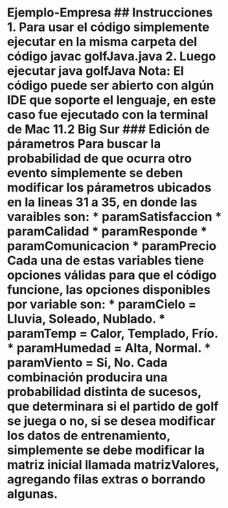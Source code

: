 # Ejemplo-Empresa  ## Instrucciones   1. Para usar el código simplemente ejecutar en la misma carpeta del código <strong>javac golfJava.java</strong> 2. Luego ejecutar <strong>java golfJava</strong>  Nota: El código puede ser abierto con algún IDE que soporte el lenguaje, en este caso fue ejecutado con la terminal de Mac 11.2 Big Sur   ### Edición de párametros  Para buscar la probabilidad de que ocurra otro evento simplemente se deben modificar los párametros ubicados en la lineas 31 a 35, en donde las varaibles son:   * paramSatisfaccion * paramCalidad * paramResponde * paramComunicacion * paramPrecio  Cada una de estas variables tiene opciones válidas para que el código funcione, las opciones disponibles por variable son:  * paramCielo = Lluvia, Soleado, Nublado. * paramTemp = Calor, Templado, Frío.  * paramHumedad = Alta, Normal. * paramViento = Si, No.    Cada combinación producira una probabilidad distinta de sucesos, que determinara si el partido de golf se juega o no, si se desea modificar los datos de entrenamiento, simplemente se debe modificar la matriz inicial llamada matrizValores, agregando filas extras o borrando algunas.  